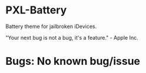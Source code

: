 # PXL-Battery 
 Battery theme for jailbroken iDevices.

"Your next bug is not a bug, it's a feature." - Apple Inc.

# Bugs: No known bug/issue
